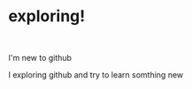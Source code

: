 # exploring!
<br>
<p>I'm new to github</p>
<p>I exploring github and try to learn somthing new</p>

